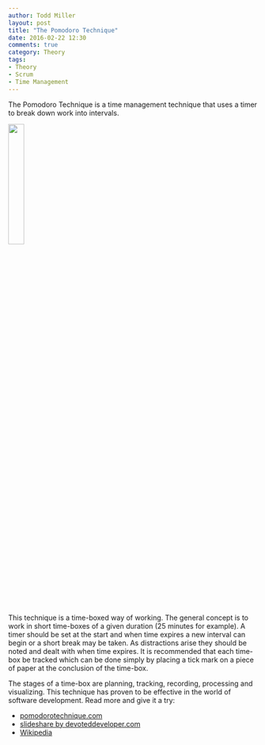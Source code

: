 ```yaml
---
author: Todd Miller
layout: post
title: "The Pomodoro Technique"
date: 2016-02-22 12:30
comments: true
category: Theory
tags:
- Theory
- Scrum
- Time Management
---
```


The Pomodoro Technique is a time management technique that uses a timer to break down work into intervals.

<img src="{{ site.url }}/images/pomodoro.png" style="height: 25%;width: 25%;"/>

This technique is a time-boxed way of working. The general concept is to work in short time-boxes of a given duration (25 minutes for example). A timer should be set at the start and when time expires a new interval can begin or a short break may be taken. As distractions arise they should be noted and dealt with when time expires. It is recommended that each time-box be tracked which can be done simply by placing a tick mark on a piece of paper at the conclusion of the time-box.

The stages of a time-box are planning, tracking, recording, processing and visualizing. This technique has proven to be effective in the world of software development. Read more and give it a try:

+ [pomodorotechnique.com](http://pomodorotechnique.com/)
+ [slideshare by devoteddeveloper.com](http://www.slideshare.net/devoteddeveloper/pomodoro-technique-and-scrum)
+ [Wikipedia](https://en.wikipedia.org/wiki/Pomodoro_Technique)
